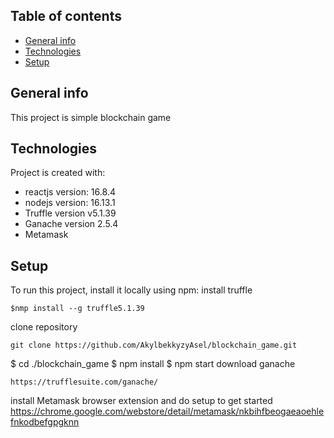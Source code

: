 ## Table of contents
* [General info](#general-info)
* [Technologies](#technologies)
* [Setup](#setup)

## General info
This project is simple blockchain game
	
## Technologies
Project is created with:
* reactjs version: 16.8.4
* nodejs version: 16.13.1
* Truffle version v5.1.39
* Ganache version 2.5.4
* Metamask
	
## Setup
To run this project, install it locally using npm:
install truffle 
```
$nmp install --g truffle5.1.39
```
clone repository 
```
git clone https://github.com/AkylbekkyzyAsel/blockchain_game.git
```
$ cd ./blockchain_game
$ npm install
$ npm start
download ganache 
```
https://trufflesuite.com/ganache/
```
install Metamask browser extension and do setup to get started
https://chrome.google.com/webstore/detail/metamask/nkbihfbeogaeaoehlefnkodbefgpgknn


